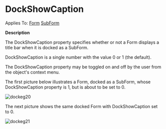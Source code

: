




<h1 class="heading"><span class="name">DockShowCaption</span></h1>

Applies To: [Form](../a-z/form.md) [SubForm](../a-z/subform.md)


**Description**


The DockShowCaption property specifies whether or not a Form displays a title bar when it is docked as a SubForm.



DockShowCaption is a single number with the value 0 or 1 (the default).


The DockShowCaption property may be toggled on and off by the user from the object's context menu.



The first picture below illustrates a Form, docked as a SubForm, whose DockShowCaption property is 1, but is about to be set to 0.


![dockeg20](../img/dockeg20.gif)




The next picture shows the same docked Form with DockShowCaption set to 0.


![dockeg21](../img/dockeg21.gif)



